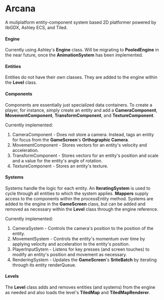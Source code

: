 # Arcana

A muliplatform entity-component system based 2D platformer powered by libGDX, Ashley ECS, and Tiled.

#### Engine
Currently using Ashley's **Engine** class. Will be migrating to **PooledEngine** in the near future, once the **AnimationSystem** has been implemented.

#### Entities
Entities do not have their own classes. They are added to the engine within the **Level** class.

#### Components
Components are essentially just specialized data containers. To create a player, for instance, simply create an entity and add a **CameraComponent**, **MovementComponent**, **TransformComponent**, and **TextureComponent**.

Currently implemented:
1. CameraComponent - Does not store a camera. Instead, tags an entity for focus from the **GameScreen**'s **Orthographic Camera**.
2. MovementComponent - Stores vectors for an entity's velocity and acceleration.
3. TransformComponent - Stores vectors for an entity's position and scale and a value for the entity's angle of rotation.
4. TextureComponent - Stores an entity's texture.

#### Systems
Systems handle the logic for each entity. An **IteratingSystem** is used to cycle through all entities to which the system applies. **Mappers** supply access to the components within the processEntity method. Systems are added to the engine in the **GameScreen** class, but can be added and removed as necessary within the **Level** class through the engine reference.

Currently implemented:
1. CameraSystem - Controls the camera's position to the position of the entity.
2. MovementSystem - Controls the entity's momentum over time by applying velocity and acceleration to the entity's position.
3. PlayerInputSytem - Listens for key presses (and screen touches) to modify an entity's position and movement as necessary.
4. RenderingSystem - Updates the **GameScreen**'s **SriteBatch** by iterating through its entity renderQueue.

#### Levels
The **Level** class adds and removes entities (and systems) from the engine as needed and also loads the level's **TiledMap** and **TiledMapRenderer**.
